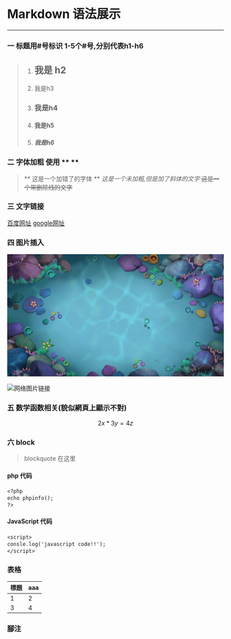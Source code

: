 # Markdown 语法展示

---

### 一 标题用\#号标识 1-5个\#号,分别代表h1-h6

> 1. ## 我是 h2
> 2. 我是h3
>
> 3. ### 我是h4
> 4. #### 我是h5
> 5. ##### 我是h6

### 二 字体加粗 使用 ** **

> ** 这是一个加错了的字体 **
> _这是一个未加粗,但是加了斜体的文字_
> ~~这是一个带删除线的文字~~

### 三 文字链接

[百度网址](https://www.baidu.com "前往百度")
[google网址](https://www.google.com "前往谷歌")

### 四 图片插入

![本地上传图片插入](/assets/Image_beijing.jpg "捕鱼场景图")

![网络图片链接](https://cdn.q.333yyy.top/cdnpfchess/bg.5c99a.jpg"棋牌游戏登录背景图")

### 五 数学函数相关(貌似網頁上顯示不對)
$$ 2x * 3y = 4z $$


### 六 block

> blockquote 在这里

#### php 代码

```
<?php
echo phpinfo();
?>
```

#### JavaScript 代码

```
<script>
consle.log('javascript code!!');
</script>
```

### 表格

| 標題 | aaa |
| :--- | :--- |
| 1 | 2 |
| 3 | 4 |

### 腳注

[^1]: Enter footnote here.1
